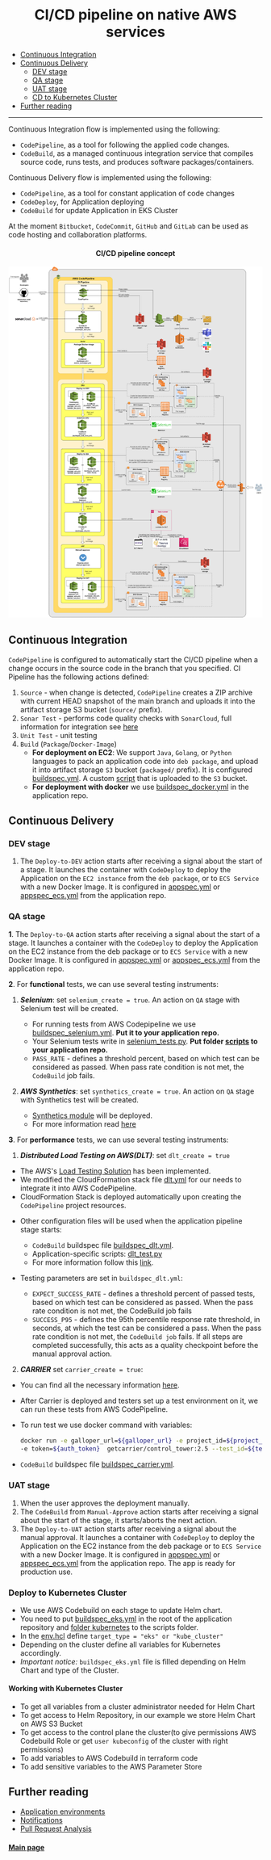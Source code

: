 <h1 align="center"> CI/CD pipeline on native AWS services </h1>

* [Continuous Integration](./cicd.md#continuous-integration)
* [Continuous Delivery](./cicd.md#continuous-delivery)
  * [DEV stage](./cicd.md#dev-stage)
  * [QA stage](./cicd.md#qa-stage)
  * [UAT stage](./cicd.md#uat-stage)
  * [CD to Kubernetes Cluster](./cicd.md#deploy-to-kubernetes-cluster)
* [Further reading](./cicd.md#further-reading)

<hr>

Continuous Integration flow is implemented using the following:
* `CodePipeline`, as a tool for following the applied code changes.
* `CodeBuild`, as a managed continuous integration service that compiles source code, runs tests, and produces software packages/containers.

Continuous Delivery flow is implemented using the following:
* `CodePipeline`, as a tool for constant application of code changes
* `CodeDeploy`, for Application deploying
* `CodeBuild` for update Application in EKS Cluster

At the moment `Bitbucket`, `CodeCommit`, `GitHub` and `GitLab` can be used as code hosting and collaboration platforms.

<h4 align="center"> CI/CD pipeline concept </h4>

![ci-cd.png](pic/ci-cd.png) 

## Continuous Integration

`CodePipeline` is configured to automatically start the CI/CD pipeline when a change occurs in the source code in the branch that you specified. CI Pipeline has the following actions defined:
1.	`Source` - when change is detected, `CodePipeline` creates a ZIP archive with current HEAD snapshot of the main branch and uploads it into the artifact storage S3 bucket (`source/` prefix).
2.	`Sonar Test` - performs code quality checks with `SonarCloud`, full information for integration see [here](SonarCloud_configuration.md) 
3.  `Unit Test` - unit testing
4.  `Build` (`Package`/`Docker-Image`)
    - **For deployment on EC2**: We support `Java`, `Golang`, or `Python` languages to pack an application code into `deb package`, and upload it into artifact storage `S3` bucket (`packaged/` prefix). It is configured [buildspec.yml](./template_config_files/buildspec.yml). A custom [script](../modules/accelerator/accelerator_storages/storage_bucket_files/pack_to_deb.sh) that is uploaded to the `S3` bucket.
    -  **For deployment with docker** we use [buildspec_docker.yml](./template_config_files/buildspec_docker.yml)  in the application repo.

## Continuous Delivery
### DEV stage

1.	The `Deploy-to-DEV` action starts after receiving a signal about the start of a stage. It launches the container with `CodeDeploy` to deploy the Application on the `EC2 instance` from the `deb package`, or to `ECS Service` with a new Docker Image. It is configured in [appspec.yml](./template_config_files/appspec.yml) or [appspec_ecs.yml](./template_config_files/appspec_ecs.yml) from the application repo.

### QA stage

**1**. The `Deploy-to-QA` action starts after receiving a signal about the start of a stage. It launches a container with the `CodeDeploy` to deploy the Application on the EC2 instance from the deb package or to `ECS Service` with a new Docker Image. It is configured in [appspec.yml](./template_config_files/appspec.yml) or [appspec_ecs.yml](./template_config_files/appspec_ecs.yml) from the application repo.

**2**. For **functional** tests, we can use several testing instruments:

1. ***Selenium***: set `selenium_create = true`. An action on `QA` stage with Selenium test will be created.
     * For running tests from AWS Codepipeline we use [buildspec_selenium.yml](./template_config_files/buildspec_selenium.yml). **Put it to your application repo.** 
     * Your Selenium tests write in [selenium_tests.py](template_config_files/scripts/selenium_tests/selenium_tests.py). **Put folder [scripts](template_config_files/scripts/) to your application repo.**
     * `PASS_RATE` - defines a threshold percent, based on which test can be considered as passed. When pass rate condition is not met, the `CodeBuild` job fails.

2. ***AWS Synthetics***: set `synthetics_create = true`. An action on `QA` stage with Synthetics test will be created.
     * [Synthetics module](../modules/accelerator/synthetics) will be deployed.
     * For more information read [here](AWS_Synthetics.md)
  
**3**. For **performance** tests, we can use several testing instruments:

1. ***Distributed Load Testing on AWS(DLT)***: set `dlt_create = true`

  * The AWS's [Load Testing Solution](https://docs.aws.amazon.com/solutions/latest/distributed-load-testing-on-aws/welcome.html) has been implemented.
  * We modified the CloudFormation stack file [dlt.yml](../features/storage_bucket/dlt.yml) for our needs to integrate it into AWS CodePipeline.
  * CloudFormation Stack is deployed automatically upon creating the `CodePipeline` project resources.

- Other configuration files will be used when the application pipeline stage starts:
  * `CodeBuild` buildspec file [buildspec_dlt.yml](../docs/template_config_files/buildspec_dlt.yml). 
  * Application-specific scripts: [dlt_test.py](template_config_files/scripts/dlt/dlt_test.py) 
  * For more information follow this [link](../docs/dlt.md).

- Testing parameters are set in `buildspec_dlt.yml`:   
  *  `EXPECT_SUCCESS_RATE` - defines a threshold percent of passed tests, based on which test can be considered as passed. When the pass rate condition is not met, the CodeBuild job fails
  *  `SUCCESS_P95` - defines the 95th percentile response rate threshold, in seconds, at which the test can be considered a pass. When the pass rate condition is not met, the `CodeBuild job` fails. If all steps are completed successfully, this acts as a quality checkpoint before the manual approval action.


2. ***CARRIER*** set `carrier_create = true`:

  * You can find all the necessary information [here](https://getcarrier.io/#about).

  * After Carrier is deployed and testers set up a test environment on it, we can run these tests from AWS CodePipeline.
  * To run test we use docker command with variables:
    ```bash
    docker run -e galloper_url=${galloper_url} -e project_id=${project_id} \
    -e token=${auth_token}  getcarrier/control_tower:2.5 --test_id=${test_id}
    ```
  * `CodeBuild` buildspec file [buildspec_carrier.yml](template_config_files/buildspec_carrier.yml). 
  
### UAT stage

1.	When the user approves the deployment manually.
2.	The `CodeBuild` from `Manual-Approve` action starts after receiving a signal about the start of the stage, it starts/aborts the next action.
3.	The `Deploy-to-UAT` action starts after receiving a signal about the manual approval. It launches a container with `CodeDeploy` to deploy the Application on the EC2 instance from the deb package or to `ECS Service` with a new Docker Image. It is configured in [appspec.yml](./template_config_files/appspec.yml) or [appspec_ecs.yml](./template_config_files/appspec_ecs.yml) from the application repo. The app is ready for production use.

### Deploy to Kubernetes Cluster
* We use AWS Codebuild on each stage to update Helm chart. 
* You need to put [buildspec_eks.yml](../docs/template_config_files/buildspec_eks.yml) in the root of the application repository and [folder kubernetes](..docs/template_config_files/scripts/kubernetes/) to the scripts folder.
* In the [env.hcl](../terragrunt-infrastructure-example/accelerator/accounts/accelerator/regions/example/setup_folder/applications/example/env.hcl) define `target_type = "eks" or "kube_cluster"`
* Depending on the cluster define all variables for Kubernetes accordingly.
* *Important notice:* `buildspec_eks.yml` file is filled depending on Helm Chart and type of the Cluster.
#### Working with Kubernetes Cluster
* To get all variables from a cluster administrator needed for Helm Chart
* To get access to Helm Repository, in our example we store Helm Chart on AWS S3 Bucket
* To get access to the control plane the cluster(to give permissions AWS Codebuild Role or get `user kubeconfig` of the cluster with right permissions) 
* To add variables to AWS Codebuild in terraform code
* To add sensitive variables to the AWS Parameter Store


## Further reading

* [Application environments](../docs/app-envs.md)
* [Notifications](../docs/notifications.md)
* [Pull Request Analysis](../docs/PRanalysis.md)

#### [Main page](../README.md)
